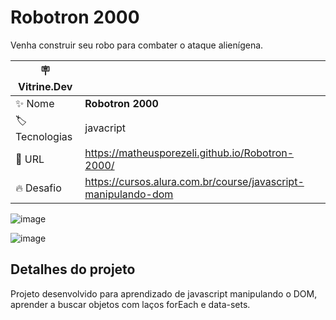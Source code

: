 # Robotron 2000

Venha construir seu robo para combater o ataque alienígena.

| :placard: Vitrine.Dev |     |
| -------------  | --- |
| :sparkles: Nome        | **Robotron 2000**
| :label: Tecnologias | javacript
| :rocket: URL         | https://matheusporezeli.github.io/Robotron-2000/
| :fire: Desafio     | https://cursos.alura.com.br/course/javascript-manipulando-dom

![image](https://user-images.githubusercontent.com/112051389/236009427-ca8d0cfd-f5b0-405d-8167-2b9c813628af.png#vitrinedev)

![image](https://user-images.githubusercontent.com/112051389/236009540-e8dd9a42-b989-4593-a38b-eedc160e6f50.png#vitrinedev)


## Detalhes do projeto

Projeto desenvolvido para aprendizado de javascript manipulando o DOM, aprender a buscar objetos com laços forEach e data-sets.
